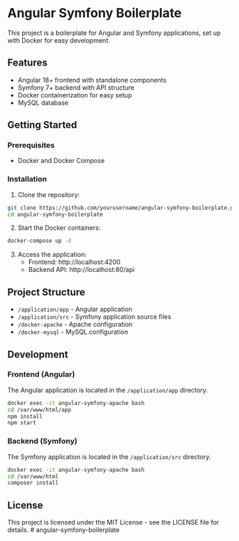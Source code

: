 # Angular Symfony Boilerplate

This project is a boilerplate for Angular and Symfony applications, set up with Docker for easy development.

## Features

- Angular 18+ frontend with standalone components
- Symfony 7+ backend with API structure
- Docker containerization for easy setup
- MySQL database

## Getting Started

### Prerequisites

- Docker and Docker Compose

### Installation

1. Clone the repository:
```bash
git clone https://github.com/yourusername/angular-symfony-boilerplate.git
cd angular-symfony-boilerplate
```

2. Start the Docker containers:
```bash
docker-compose up -d
```

3. Access the application:
   - Frontend: http://localhost:4200
   - Backend API: http://localhost:80/api

## Project Structure

- `/application/app` - Angular application
- `/application/src` - Symfony application source files
- `/docker-apache` - Apache configuration
- `/docker-mysql` - MySQL configuration

## Development

### Frontend (Angular)

The Angular application is located in the `/application/app` directory.

```bash
docker exec -it angular-symfony-apache bash
cd /var/www/html/app
npm install
npm start
```

### Backend (Symfony)

The Symfony application is located in the `/application/src` directory.

```bash
docker exec -it angular-symfony-apache bash
cd /var/www/html
composer install
```

## License

This project is licensed under the MIT License - see the LICENSE file for details. # angular-symfony-boilerplate
